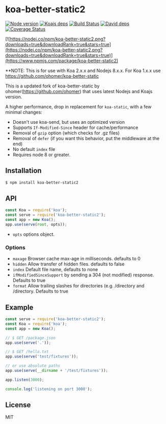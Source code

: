 # koa-better-static2
[![Node version](https://img.shields.io/node/v/koa-better-static2.svg?style=flat)](http://nodejs.org/download/)
[![Koajs deps](https://img.shields.io/badge/Koajs-2.3.0-brightgreen.svg)](https://github.com/koajs/koa)
[![Build Status](https://travis-ci.org/uniibu/koa-better-static2.svg?branch=master)](https://travis-ci.org/uniibu/koa-better-static2)
[![David deps](https://david-dm.org/uniibu/koa-better-static2.svg)](https://david-dm.org/uniibu/koa-better-static2)
[![Coverage Status](https://coveralls.io/repos/github/uniibu/koa-better-static2/badge.svg?branch=master)](https://coveralls.io/github/uniibu/koa-better-static2?branch=master)

[![https://nodei.co/npm/koa-better-static2.png?downloads=true&downloadRank=true&stars=true](https://nodei.co/npm/koa-better-static2.png?downloads=true&downloadRank=true&stars=true)](https://www.npmjs.com/package/koa-better-static2)


**NOTE: This is for use with Koa 2.x.x and Nodejs 8.x.x. For Koa 1.x.x use https://github.com/ohomer/koa-better-static

This is a updated fork of koa-better-static by ohomer(https://github.com/ohomer) that uses latest Nodejs and Koajs version. 

A higher performance, drop in replacement for `koa-static`, with a few minimal changes:

* Doesn't use koa-send, but uses an optimized version
* Supports `If-Modified-Since` header for cache/performance
* Removal of `gzip` option (which checks for .gz files)
* Removal of `defer` (if you want this behavior, put the middleware at the end)
* No default `index` file
* Requires node 8 or greater.


## Installation

```bash
$ npm install koa-better-static2
```

## API

```js
const Koa = require('koa');
const serve = require('koa-better-static2');
const app = new Koa();
app.use(serve(root, opts));
```

* `opts` options object.

### Options

 - `maxage` Browser cache max-age in milliseconds. defaults to 0
 - `hidden` Allow transfer of hidden files. defaults to false
 - `index` Default file name, defaults to none
 - `ifModifiedSinceSupport`  by sending a 304 (not modified) response. Defaults to true
 - `format`  Allow trailing slashes for directories (e.g.  /directory and /directory. Defaults to true

## Example

```js
const serve = require('koa-better-static2');
const Koa = require('koa');
const app = new Koa();

// $ GET /package.json
app.use(serve('.'));

// $ GET /hello.txt
app.use(serve('test/fixtures'));

// or use absolute paths
app.use(serve(__dirname + '/test/fixtures'));

app.listen(3000);

console.log('listening on port 3000');
```

## License

  MIT
